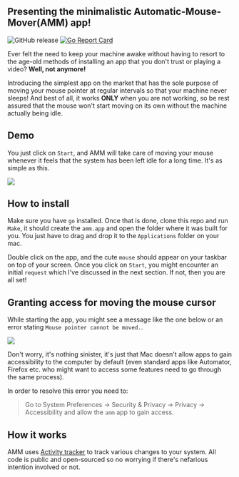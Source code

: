 ## Presenting the minimalistic Automatic-Mouse-Mover(AMM) app!

![GitHub release](https://img.shields.io/github/release/prashantgupta24/automatic-mouse-mover.svg)
[![Go Report Card](https://goreportcard.com/badge/github.com/prashantgupta24/automatic-mouse-mover)](https://goreportcard.com/report/github.com/prashantgupta24/automatic-mouse-mover)

Ever felt the need to keep your machine awake without having to resort to the age-old methods of installing an app that you don't trust or playing a video? **Well, not anymore!**

Introducing the simplest app on the market that has the sole purpose of moving your mouse pointer at regular intervals so that your machine never sleeps! And best of all, it works **ONLY** when you are not working, so be rest assured that the mouse won't start moving on its own without the machine actually being idle.

## Demo

You just click on `Start`, and AMM will take care of moving your mouse whenever it feels that the system has been left idle for a long time. It's as simple as this. 

![](https://github.com/prashantgupta24/automatic-mouse-mover/tree/master/resources/amm-demo.gif)

## How to install

Make sure you have `go` installed. Once that is done, clone this repo and run `Make`, it should create the `amm.app` and open the folder where it was built for you. You just have to drag and drop it to the `Applications` folder on your mac. 

Double click on the app, and the cute `mouse` should appear on your taskbar on top of your screen. Once you click on `Start`, you might encounter an initial `request` which I've discussed in the next section. If not, then you are all set! 

## Granting access for moving the mouse cursor

While starting the app, you might see a message like the one below or an error stating `Mouse pointer cannot be moved.`.

![](https://github.com/prashantgupta24/automatic-mouse-mover/tree/master/resources/request.jpg)

Don't worry, it's nothing sinister, it's just that Mac doesn't allow apps to gain accessibility to the computer by default (even standard apps like Automator, Firefox etc. who might want to access some features need to go through the same process).

In order to resolve this error you need to:

> Go to System Preferences -> Security & Privacy -> Privacy -> Accessibility and allow the `amm` app to gain access.

## How it works

AMM uses [Activity tracker](https://github.com/prashantgupta24/activity-tracker) to track various changes to your system. All code is public and open-sourced so no worrying if there's nefarious intention involved or not.
